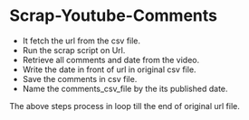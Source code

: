 # Scrap-Youtube-Comments

* It fetch the url from the csv file.
* Run the scrap script on Url.
* Retrieve all comments and date from the video.
* Write the date in front of url in original csv file.
* Save the comments in csv file.
* Name the comments_csv_file by the its published date.


The above steps process in loop till the end of original url file.
